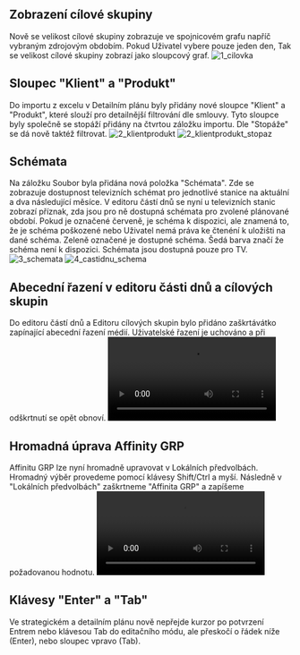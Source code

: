﻿---
categories: [fenix]
layout: fenix
---
## Zobrazení cílové skupiny
Nově se velikost cílové skupiny zobrazuje ve spojnicovém grafu napříč vybraným zdrojovým obdobím. Pokud Uživatel vybere pouze jeden den,
Tak se velikost cílové skupiny zobrazí jako sloupcový graf.
![1_cilovka]({{site.url}}/data/1_cilovka.jpg "1_cilovka")

## Sloupec "Klient" a "Produkt"
Do importu z excelu v Detailním plánu byly přidány nové sloupce "Klient" a "Produkt", které slouží pro detailnější filtrování dle smlouvy.
Tyto sloupce byly společně se stopáží přidány na čtvrtou záložku importu. Dle "Stopáže" se dá nově taktéž filtrovat.
![2_klientprodukt]({{site.url}}/data/2_klientprodukt.jpg "2_klientprodukt")
![2_klientprodukt_stopaz]({{site.url}}/data/2_klientprodukt_stopaz.jpg "2_klientprodukt_stopaz")

## Schémata
Na záložku Soubor byla přidána nová položka "Schémata". 
Zde se zobrazuje dostupnost televizních schémat pro jednotlivé stanice na aktuální a dva následující měsíce.
V editoru částí dnů se nyní u televizních stanic zobrazí příznak, zda jsou pro ně dostupná schémata pro zvolené plánované období.
Pokud je označené červeně, je schéma k dispozici, ale znamená to, že je schéma poškozené nebo Uživatel nemá práva ke čtenéní k uložišti na dané schéma. Zeleně označené je dostupné schéma. Šedá barva značí že schéma není k dispozici. Schémata jsou dostupná pouze pro TV.
![3_schemata]({{site.url}}/data/3_schemata.jpg "3_schemata")
![4_castidnu_schema]({{site.url}}/data/4_castidnu_schema.jpg "4_castidnu_schema")

## Abecední řazení v editoru části dnů a cílových skupin
Do editoru částí dnů a Editoru cílových skupin bylo přidáno zaškrtávátko zapínající abecední řazení médií. 
Uživatelské řazení je uchováno a při odškrtnutí se opět obnoví.
<video src="{{site.url}}/data/5_razeni.mp4" type="video/mp4" controls></video>

## Hromadná úprava Affinity GRP
Affinitu GRP lze nyní hromadně upravovat v Lokálních předvolbách. Hromadný výběr provedeme pomocí klávesy Shift/Ctrl a myší.
Následně v "Lokálních předvolbách" zaškrtneme "Affinita GRP" a zapíšeme požadovanou hodnotu.
<video src="{{site.url}}/data/6_afinita.mp4" type="video/mp4" controls></video>

## Klávesy "Enter" a "Tab"
Ve strategickém a detailním plánu nově nepřejde kurzor po potvrzení Entrem nebo klávesou Tab do editačního módu, 
ale přeskočí o řádek níže (Enter), nebo sloupec vpravo (Tab).
